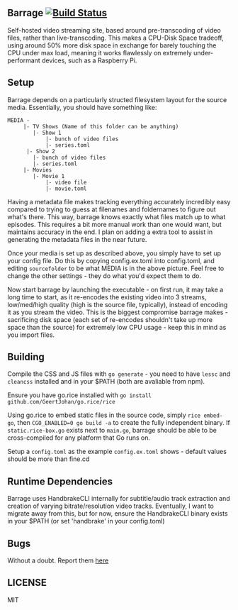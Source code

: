 Barrage [![Build Status](https://travis-ci.org/fortytw2/barrage.svg)](https://travis-ci.org/fortytw2/barrage)
------

Self-hosted video streaming site, based around pre-transcoding of video files,
rather than live-transcoding. This makes a CPU-Disk Space tradeoff, using
around 50% more disk space in exchange for barely touching the CPU under max
load, meaning it works flawlessly on extremely under-performant devices, such as
a Raspberry Pi.

Setup
------

Barrage depends on a particularly structed filesystem layout for the source
media. Essentially, you should have something like:
```
MEDIA -
     |- TV Shows (Name of this folder can be anything)
     	|- Show 1
     		|- bunch of video files
     		|- series.toml
      |- Show 2
        |- bunch of video files
        |- series.toml
     |- Movies
     	|- Movie 1
     		|- video file
     		|- movie.toml
```
Having a metadata file makes tracking everything accurately incredibly easy
compared to trying to guess at filenames and foldernames to figure out what's
there. This way, barrage knows exactly what files match up to what episodes.
This requires a bit more manual work than one would want, but maintains accuracy
in the end. I plan on adding a extra tool to assist in generating the metadata
files in the near future.

Once your media is set up as described above, you simply have to set up your
config file. Do this by copying config.ex.toml into config.toml, and editing
`sourcefolder` to be what MEDIA is in the above picture. Feel free to change the
other settings - they do what you'd expect them to do.

Now start barrage by launching the executable - on first run, it may take a long
time to start, as it re-encodes the existing video into 3 streams, low/med/high
quality (high is the source file, typically), instead of encoding it as you
stream the video. This is the biggest compromise barrage makes - sacrificing
disk space (each set of re-encodes shouldn't take up more space than the source)
for extremely low CPU usage - keep this in mind as you import files.

Building
------

Compile the CSS and JS files with `go generate` - you need to have `lessc` and
`cleancss` installed and in your $PATH (both are avaliable from npm).

Ensure you have go.rice installed with
`go install github.com/GeertJohan/go.rice/rice`

Using go.rice to embed static files in the source code, simply `rice embed-go`,
then `CGO_ENABLED=0 go build -a` to create the fully independent binary.
If `static.rice-box.go` exists next to `main.go`, barrage should be able to be
cross-compiled for any platform that Go runs on.

Setup a `config.toml` as the example `config.ex.toml` shows - default values
should be more than fine.cd

Runtime Dependencies
------

Barrage uses HandbrakeCLI internally for subtitle/audio track extraction and
creation of varying bitrate/resolution video tracks. Eventually, I want to
migrate away from this, but for now, ensure the HandbrakeCLI binary exists in
your $PATH (or set 'handbrake' in your config.toml)

Bugs
------
Without a doubt. Report them [here](https://github.com/fortytw2/barrage/issues)


LICENSE
------

MIT
